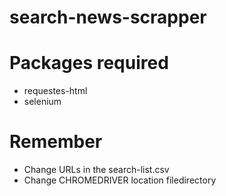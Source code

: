 # search-news-scrapper
 
# Packages required
- requestes-html
- selenium

# Remember
- Change URLs in the search-list.csv
- Change CHROMEDRIVER location filedirectory
